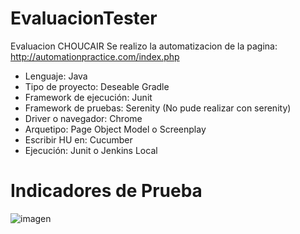 # EvaluacionTester
Evaluacion CHOUCAIR
Se realizo la automatizacion de la pagina: http://automationpractice.com/index.php
-	Lenguaje: Java
-	Tipo de proyecto: Deseable Gradle
-	Framework de ejecución: Junit
-	Framework de pruebas: Serenity (No pude realizar con serenity)
-	Driver o navegador: Chrome
-	Arquetipo: Page Object Model o Screenplay
-	Escribir HU en: Cucumber
-	Ejecución: Junit o Jenkins Local

# Indicadores de Prueba

![imagen](https://user-images.githubusercontent.com/64927257/81461886-6c740c80-9174-11ea-9edb-8c042ff4ef88.jpg)

